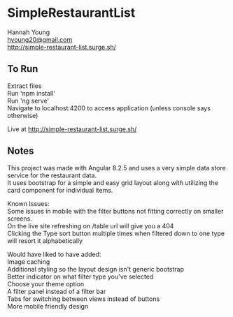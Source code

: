 # SimpleRestaurantList
Hannah Young  
hyoung20@gmail.com  
http://simple-restaurant-list.surge.sh/  

## To Run  
Extract files  
Run 'npm install'  
Run 'ng serve'  
Navigate to localhost:4200 to access application (unless console says otherwise)  

Live at http://simple-restaurant-list.surge.sh/  

## Notes  
This project was made with Angular 8.2.5 and uses a very simple data store service for the restaurant data.  
It uses bootstrap for a simple and easy grid layout along with utilizing the card component for individual items.  

Known Issues:  
Some issues in mobile with the filter buttons not fitting correctly on smaller screens.  
On the live site refreshing on /table url will give you a 404  
Clicking the Type sort button multiple times when filtered down to one type will resort it alphabetically  

Would have liked to have added:  
Image caching  
Additional styling so the layout design isn't generic bootstrap  
Better indicator on what filter type you've selected  
Choose your theme option  
A filter panel instead of a filter bar  
Tabs for switching between views instead of buttons  
More mobile friendly design  

